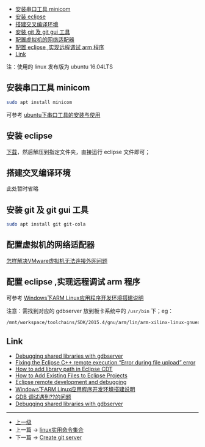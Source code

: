 <!-- 在 Linux 上搭建ARM应用程序开发环境 -->


<!-- @import "[TOC]" {cmd="toc" depthFrom=1 depthTo=6 orderedList=false} -->

<!-- code_chunk_output -->

- [安装串口工具 minicom](#安装串口工具-minicom)
- [安装 eclipse](#安装-eclipse)
- [搭建交叉编译环境](#搭建交叉编译环境)
- [安装 git 及 git gui 工具](#安装-git-及-git-gui-工具)
- [配置虚拟机的网络适配器](#配置虚拟机的网络适配器)
- [配置 eclipse ,实现远程调试 arm 程序](#配置-eclipse-实现远程调试-arm-程序)
- [Link](#link)

<!-- /code_chunk_output -->


注：使用的 linux 发布版为 ubuntu 16.04LTS 

## 安装串口工具 minicom
```sh
sudo apt install minicom
```
可参考 [ubuntu下串口工具的安装与使用](https://blog.csdn.net/lzhitwh/article/details/80304579)

## 安装 eclipse
[下载](https://www.eclipse.org/cdt/)，然后解压到指定文件夹，直接运行 eclipse 文件即可；

## 搭建交叉编译环境
此处暂时省略


## 安装 git 及 git gui 工具
```sh
sudo apt install git git-cola
```

## 配置虚拟机的网络适配器
[怎样解决VMware虚拟机无法连接外网问题](https://blog.csdn.net/yang5726685/article/details/78566213)

## 配置 eclipse ,实现远程调试 arm 程序
可参考 [Windows下ARM Linux应用程序开发环境搭建说明](https://zhuanlan.zhihu.com/p/25463241)

注意：需找到对应的 gdbserver 放到板卡系统中的 `/usr/bin` 下；eg：
```sh 
/mnt/workspace/toolchains/SDK/2015.4/gnu/arm/lin/arm-xilinx-linux-gnueabi/libc/usr/bin/gdbserver
```


## Link 
* [Debugging shared libraries with gdbserver](https://stackoverflow.com/questions/8611194/debugging-shared-libraries-with-gdbserver)
* [Fixing the Eclipse C++ remote execution “Error during file upload” error](https://www.kevinhooke.com/2015/08/16/fixing-the-eclipse-c-remote-execution-error-during-file-upload-error/)
* [How to add library path in Eclipse CDT](https://codeyarns.com/tech/2013-09-22-how-to-add-library-path-in-eclipse-cdt.html)
* [How to Add Existing Files to Eclipse Projects](https://dzone.com/articles/how-add-existing-files-eclipse)
* [Eclipse remote development and debugging](https://www.96boards.org/blog/eclipse-remote-development-debugging/)
* [Windows下ARM Linux应用程序开发环境搭建说明](https://zhuanlan.zhihu.com/p/25463241)
* [GDB 调试遇到??的问题](https://www.cnblogs.com/jlmgary/p/6198307.html)
* [Debugging shared libraries with gdbserver](https://stackoverflow.com/questions/8611194/debugging-shared-libraries-with-gdbserver)
 
---
- [上一级](README.md)
- 上一篇 -> [linux实用命令集合](command.md)
- 下一篇 -> [Create git server](createGitServer.md)
